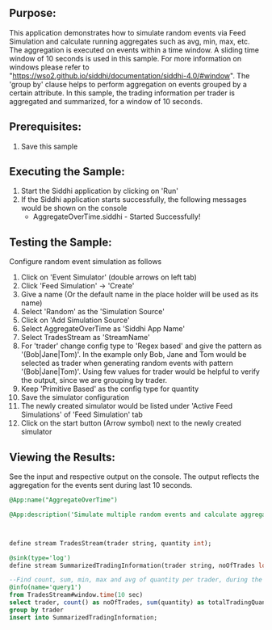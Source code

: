 

## Purpose:
This application demonstrates how to simulate random events via Feed Simulation and calculate running aggregates such as avg, min, max, etc. The aggregation is executed on events within a time window. A sliding time window of 10 seconds is used in this sample. For more information on windows please refer to "https://wso2.github.io/siddhi/documentation/siddhi-4.0/#window". The 'group by' clause helps to perform aggregation on events grouped by a certain attribute. In this sample, the trading information per trader is aggregated and summarized, for a window of 10 seconds.

## Prerequisites:
1. Save this sample

## Executing the Sample:
1. Start the Siddhi application by clicking on 'Run'
2. If the Siddhi application starts successfully, the following messages would be shown on the console
    * AggregateOverTime.siddhi - Started Successfully!

## Testing the Sample:
Configure random event simulation as follows
1. Click on 'Event Simulator' (double arrows on left tab)
2. Click 'Feed Simulation' -> 'Create'
3. Give a name (Or the default name in the place holder will be used as its name)
4. Select 'Random' as the 'Simulation Source'
5. Click on 'Add Simulation Source'
6. Select AggregateOverTime as 'Siddhi App Name'
7. Select TradesStream as 'StreamName'
8. For 'trader' change config type to 'Regex based' and give the pattern as '(Bob|Jane|Tom)'. In the example only Bob, Jane and Tom would be selected as trader when generating random events with pattern '(Bob|Jane|Tom)'. Using few values for trader would be helpful to verify the output, since we are grouping by trader.
9. Keep 'Primitive Based' as the config type for quantity
10. Save the simulator configuration
11. The newly created simulator would be listed under 'Active Feed Simulations' of 'Feed Simulation' tab
12. Click on the start button (Arrow symbol) next to the newly created simulator

## Viewing the Results:
See the input and respective output on the console. The output reflects the aggregation for the events sent during last 10 seconds.



```sql
@App:name("AggregateOverTime")

@App:description('Simulate multiple random events and calculate aggregations over time with group by')



define stream TradesStream(trader string, quantity int);

@sink(type='log')
define stream SummarizedTradingInformation(trader string, noOfTrades long, totalTradingQuantity long, minTradingQuantity int, maxTradingQuantity int, avgTradingQuantity double);

--Find count, sum, min, max and avg of quantity per trader, during the last 10 seconds
@info(name='query1')
from TradesStream#window.time(10 sec)
select trader, count() as noOfTrades, sum(quantity) as totalTradingQuantity, min(quantity) as minTradingQuantity, max(quantity) as maxTradingQuantity, avg(quantity) as avgTradingQuantity
group by trader
insert into SummarizedTradingInformation;
```